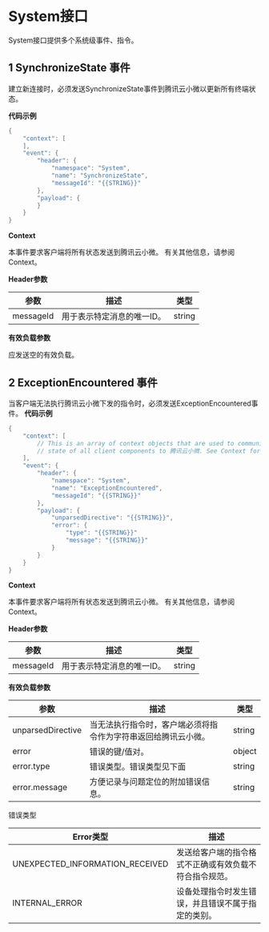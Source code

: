 # System接口

System接口提供多个系统级事件、指令。

## 1 SynchronizeState 事件

建立新连接时，必须发送SynchronizeState事件到腾讯云小微以更新所有终端状态。

**代码示例**
```java
{
    "context": [
    ],      
    "event": {
        "header": {
            "namespace": "System",
            "name": "SynchronizeState",
            "messageId": "{{STRING}}"
        },
        "payload": {
        }
    }
}
```

**Context**

本事件要求客户端将所有状态发送到腾讯云小微。 有关其他信息，请参阅Context。



**Header参数**

| 参数      | 描述                       | 类型   |
| --------- | -------------------------- | ------ |
| messageId | 用于表示特定消息的唯一ID。 | string |



**有效负载参数**

应发送空的有效负载。

 

## 2 ExceptionEncountered 事件

当客户端无法执行腾讯云小微下发的指令时，必须发送ExceptionEncountered事件。
**代码示例**
```java
{
    "context": [
        // This is an array of context objects that are used to communicate the
        // state of all client components to 腾讯云小微. See Context for details.      
    ],     
    "event": {
        "header": {
            "namespace": "System",
            "name": "ExceptionEncountered",
            "messageId": "{{STRING}}"
        },
        "payload": {
            "unparsedDirective": "{{STRING}}",
            "error": {
                "type": "{{STRING}}"
                "message": "{{STRING}}"
            }
        }
    }
}
```

**Context**

本事件要求客户端将所有状态发送到腾讯云小微。 有关其他信息，请参阅Context。

**Header参数**

| 参数      | 描述                       | 类型   |
| --------- | -------------------------- | ------ |
| messageId | 用于表示特定消息的唯一ID。 | string |



**有效负载参数**

| 参数              | 描述                                                         | 类型   |
| ----------------- | ------------------------------------------------------------ | ------ |
| unparsedDirective | 当无法执行指令时，客户端必须将指令作为字符串返回给腾讯云小微。 | string |
| error             | 错误的键/值对。                                              | object |
| error.type        | 错误类型。错误类型见下面                                     | string |
| error.message     | 方便记录与问题定位的附加错误信息。                           | string |

错误类型

| Error类型                       | 描述                                                   |
| ------------------------------- | ------------------------------------------------------ |
| UNEXPECTED_INFORMATION_RECEIVED | 发送给客户端的指令格式不正确或有效负载不符合指令规范。 |
| INTERNAL_ERROR                  | 设备处理指令时发生错误，并且错误不属于指定的类别。     |